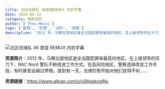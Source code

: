 ```yaml
---
title: 北区侦缉队 4K原盘REMUX 内封字幕
date: 2024-05-13
category: 电影系列
author: ['Theo-Messi']
tags: ['剧情', '犯罪', '动作', '惊悚']
description: '2012 年，马赛北部地区是全法国犯罪率最高的地区。在上级领导的压力下，BAC Nord 警队不断改进工作方式。在高风险地区，警察选择改变工作手段，有时甚至会越过界限。直到有一天，法律形势开始对他们变得不利……'
---
```


![北区侦缉队 4K 原盘 REMUX 内封字幕](https://image.tmdb.org/t/p/original/nXMlHF7OPZkCEPzIGd4ZqIA00lk.jpg)

**资源简介**：2012 年，马赛北部地区是全法国犯罪率最高的地区。在上级领导的压力下，BAC Nord 警队不断改进工作方式。在高风险地区，警察选择改变工作手段，有时甚至会越过界限。直到有一天，法律形势开始对他们变得不利……

**资源链接**：https://www.alipan.com/s/u9AqskxgiNy
